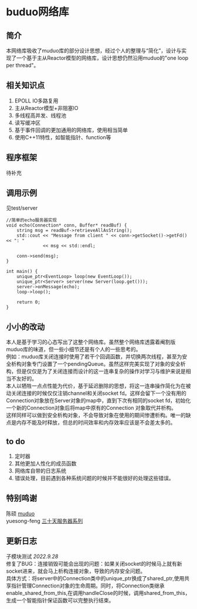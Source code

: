 # buduo网络库
## 简介
本网络库吸收了muduo库的部分设计思想，经过个人的整理与“简化”，设计与实现了一个基于主从Reactor模型的网络库，设计思想仍然沿用muduo的"one loop per thread"。

## 相关知识点
1. EPOLL IO多路复用 
2. 主从Reactor模型+非阻塞IO
3. 多线程高并发、线程池
4. 读写缓冲区
5. 基于事件回调的更加通用的网络库，使用相当简单
6. 使用C++11特性，如智能指针、function等

## 程序框架
待补充

## 调用示例
见test/server
```
//简单的echo服务器实现
void echo(Connection* conn, Buffer* readBuf) {
    string msg = readBuf->retrieveAllAsString();
    std::cout << "Message from client " << conn->getSocket()->getFd() << ": "
              << msg << std::endl;

    conn->send(msg);
}

int main() {
    unique_ptr<EventLoop> loop(new EventLoop());
    unique_ptr<Server> server(new Server(loop.get()));
    server->onMessage(echo);
    loop->loop();

    return 0;
}

```


## 小小的改动
本人是基于学习的心态写出了这整个网络库。虽然整个网络库透露着阉割版muduo库的味道，但一些小细节还是有个人的一些思考的。<br>
例如：muduo库关闭连接时使用了若干个回调函数，并切换两次线程，甚至为安全析构对象专门设置了一个pendingQueue。虽然这样完美实现了对象的安全析构，但是仅仅是为了关闭连接而设计的这一连串复杂的操作对学习与维护来说是相当不友好的。<br>
本人以牺牲一点点性能为代价，基于延迟删除的思想，将这一连串操作简化为在被动关闭连接的时候仅仅注销channel和关闭socket fd。这样会留下一个没有用的Connection对象放在Server对象的map中，直到下次有相同的socket fd，初始化一个新的Connection对象后将map中原有的Connection 对象取代并析构。<br>
这样同样可以做到安全析构对象，不会导致对象在使用的期间惨遭析构。唯一的缺点是内存不能及时释放，但总的时间效率和内存效率应该是不会差太多的。

## to do
1. 定时器
2. 其他更加人性化的成员函数
3. 网络库自带的日志系统
4. 错误处理，目前遇到各种系统问题的时候并不能很好的处理这些错误。

## 特别鸣谢
陈硕 [muduo](https://github.com/chenshuo/muduo)<br>
yuesong-feng [三十天服务器系列](https://github.com/yuesong-feng/30dayMakeCppServer)

## 更新日志
子模块测试
*2022.9.28*<br>
修复了BUG：连接销毁可能会出现的问题：如果关闭socket的时候马上就有新socket进来，就会马上析构连接对象，导致的内存安全问题。  
具体方式：将server中的Connection类中的unique_ptr换成了shared_ptr,使用共享指针管理Connection对象的生命周期。同时，将Connection类继承enable_shared_from_this,在调用handleClose的时候，调用shared_from_this， 生成一个智能指针保证函数可以完整执行结束。
